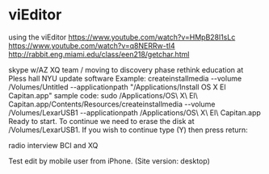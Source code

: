 # viEditor
using the viEditor
https://www.youtube.com/watch?v=HMpB28l1sLc
https://www.youtube.com/watch?v=q8NERRw-tI4
http://rabbit.eng.miami.edu/class/een218/getchar.html

skype w/AZ XQ team / moving to discovery phase
rethink education at Pless hall NYU
update software 
Example: createinstallmedia --volume /Volumes/Untitled --applicationpath "/Applications/Install OS X El Capitan.app"
sample code:
sudo /Applications/OS\ X\ El\ Capitan.app/Contents/Resources/createinstallmedia --volume /Volumes/LexarUSB1 --applicationpath /Applications/OS\ X\ El\ Capitan.app
Ready to start.
To continue we need to erase the disk at /Volumes/LexarUSB1.
If you wish to continue type (Y) then press return: 

radio interview BCI and XQ

Test edit by mobile user from iPhone.  (Site version: desktop)
